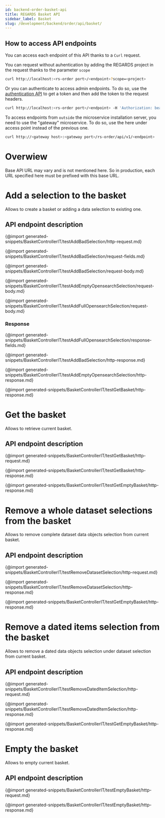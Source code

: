 ```yaml
---
id: backend-order-basket-api
title: REGARDS Basket API
sidebar_label: Basket
slug: /development/backend/order/api/basket/
---
```



## How to access API endpoints

You can access each endpoint of this API thanks to a `Curl` request.

You can request without auhentication by adding the REGARDS project in the request thanks to the parameter `scope`
```bash
curl http://localhost:<rs-order port>/<endpoint>?scope=<project>
```
Or you can authenticate to access admin endpoints. To do so, use the [authentication API](../../../authentication/api/) to get a token and then add the token to the request headers.

```bash
curl http://localhost:<rs-order port>/<endpoint> -H 'Authorization: bearer <token>'
```

To access endpoints from `outside` the microservice installation server, you need to use the "gateway" microservice. To do so, use the here under access point instead of the previous one.

```bash
curl http://<gateway host>:<gateway port>/rs-order/api/v1/<endpoint>
```


# Overwiew

Base API URL may vary and is not mentioned here. So in production, each
URL specified here must be prefixed with this base URL.

# Add a selection to the basket

Allows to create a basket or adding a data selection to existing one.

## API endpoint description

{@import generated-snippets/BasketControllerIT/testAddBadSelection/http-request.md}

{@import generated-snippets/BasketControllerIT/testAddBadSelection/request-fields.md}

{@import generated-snippets/BasketControllerIT/testAddBadSelection/request-body.md}

{@import generated-snippets/BasketControllerIT/testAddEmptyOpensearchSelection/request-body.md}

{@import generated-snippets/BasketControllerIT/testAddFullOpensearchSelection/request-body.md}

### Response

{@import generated-snippets/BasketControllerIT/testAddFullOpensearchSelection/response-fields.md}

{@import generated-snippets/BasketControllerIT/testAddBadSelection/http-response.md}

{@import generated-snippets/BasketControllerIT/testAddEmptyOpensearchSelection/http-response.md}

{@import generated-snippets/BasketControllerIT/testGetBasket/http-response.md}

# Get the basket

Allows to retrieve current basket.

## API endpoint description

{@import generated-snippets/BasketControllerIT/testGetBasket/http-request.md}

{@import generated-snippets/BasketControllerIT/testGetBasket/http-response.md}

{@import generated-snippets/BasketControllerIT/testGetEmptyBasket/http-response.md}

# Remove a whole dataset selections from the basket

Allows to remove complete dataset data objects selection from current
basket.

## API endpoint description

{@import generated-snippets/BasketControllerIT/testRemoveDatasetSelection/http-request.md}

{@import generated-snippets/BasketControllerIT/testRemoveDatasetSelection/http-response.md}

{@import generated-snippets/BasketControllerIT/testGetEmptyBasket/http-response.md}

# Remove a dated items selection from the basket

Allows to remove a dated data objects selection under dataset selection
from current basket.

## API endpoint description

{@import generated-snippets/BasketControllerIT/testRemoveDatedItemSelection/http-request.md}

{@import generated-snippets/BasketControllerIT/testRemoveDatedItemSelection/http-response.md}

{@import generated-snippets/BasketControllerIT/testGetEmptyBasket/http-response.md}

# Empty the basket

Allows to empty current basket.

## API endpoint description

{@import generated-snippets/BasketControllerIT/testEmptyBasket/http-request.md}

{@import generated-snippets/BasketControllerIT/testEmptyBasket/http-response.md}
